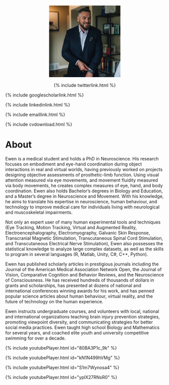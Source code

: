 <p align="center">
  <img src="/assets/sc63croppedsmall.jpg" width="45%" />
</p>

<p align="center">
{% include twitterlink.html %}

{% include googlescholarlink.html %}

{% include linkedinlink.html %}

{% include emaillink.html %}

{% include cvdownload.html %}
</p>

# About
Ewen is a medical student and holds a PhD in Neuroscience. His research focuses on embodiment and eye-hand coordination during object interactions in real and virtual worlds, having previously worked on projects designing objective assessments of prosthetic-limb function. Using visual attention measured via eye movements, and movement fluidity measured via body movements, he creates complex measures of eye, hand, and body coordination. Ewen also holds Bachelor’s degrees in Biology and Education, and a Master’s degree in Neuroscience and Movement. With his knowledge, he aims to translate his expertise in neuroscience, human behaviour, and technology to improve medical care for individuals living with neurological and muscoskeletal impairments.

Not only an expert user of many human experimental tools and techniques (Eye Tracking, Motion Tracking, Virtual and Augmented Reality, Electroencephalography, Electromyography, Galvanic Skin Response, Transcranial Magnetic Stimulation, Transcutaneous Spinal Cord Stimulation, and Transcutaneous Electrical Nerve Stimulation), Ewen also possesses the statistical knowledge to analyze large complex datasets, as well as the skills to program in several languages (R, Matlab, Unity, C#, C++, Python).

Ewen has published scholarly articles in prestigious journals including the Journal of the American Medical Association Network Open, the Journal of Vision, Comparative Cognition and Behavior Reviews, and the Neuroscience of Consciousness. He has received hundreds of thousands of dollars in grants and scholarships, has presented at dozens of national and international conferences winning awards for his work, and has penned popular science articles about human behaviour, virtual reality, and the future of technology on the human experience.

Ewen instructs undergraduate courses, and volunteers with local, national and international organizations teaching brain injury prevention strategies, promoting viewpoint diversity, and communicating strategies for better social media practices. Ewen taught high school Biology and Mathematics for several years, and coached elite youth and university competitive swimming for over a decade.

{% include youtubePlayer.html id="80BA3P1c_9k" %}

{% include youtubePlayer.html id="kN1N499hVMg" %}

{% include youtubePlayer.html id="S1m7Wynosa4" %}

{% include youtubePlayer.html id="yplX27RNsR0" %}
